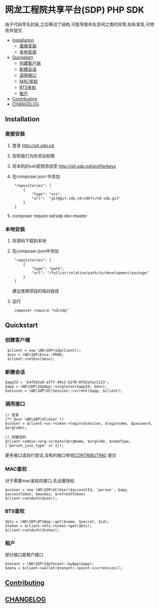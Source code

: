 # 网龙工程院共享平台(SDP) PHP SDK

由于代码早先封装,之后移动了结构,可能导致命名空间之类的异常,如有发现,可修改并提交.

- [Installation](#installation)
  - [直接安装](#直接安装)
  - [本地安装](#本地安装)
- [Quickstart](#quickstart)
  - [创建客户端](#创建客户端)
  - [新建会话](#新建会话)
  - [调用接口](#调用接口)
  - [MAC鉴权](#mac鉴权)
  - [BTS鉴权](#bts鉴权)
  - [租户](#租户)
- [Contributing](#contributing)
- [CHANGELOG](#changelog)

## Installation
### 直接安装
1. 登录 http://git.sdp.nd
2. 告知我们为你添加权限
3. 将本机的ssh密钥添加至 http://git.sdp.nd/profile/keys
4. 在composer.json 中添加

        "repositories": [
            {
                "type": "vcs",
                "url":  "git@git.sdp.nd:ndkfc/nd-sdp.git"
            }
        ]

5. composer require nd/sdp dev-master

### 本地安装
1. 将源码下载到本地
2. 在composer.json中添加

        "repositories": [
            {
                "type": "path",
                "url": "/full/or/relative/path/to/development/package"
            }
        ]

    建议使用项目的相对路径

3. 运行
        
        composer require "nd/sdp"

## Quickstart
### 创建客户端

     $client = new \ND\SDP\SdpClient();
     $env = \ND\SDP\Envs::PROD;
     $client->setEnv($env);

### 新建会话

    $appId = 'b4fb92a0-af7f-49c2-b270-8f62afac1133';
    $app = \ND\SDP\SdpApp::singleton($appId, $env);
    $session = \ND\SDP\UC\Session::current($app, $client);

### 调用接口

    // 登录
    /** @var \ND\SDP\UC\User */
    $ucUser = $client->uc->token->login($session, $loginname, $password, $orgCode);

    // 创建组织
    $client->admin->org->create($orgName, $orgCode, $nodeType, ['person_join_type' => 1]);

更多接口请自行尝试,没有的接口参阅[CONTRIBUTING](CONTRIBUTING.md) 提交

### MAC鉴权
对于需要mac鉴权的接口,先设置授权

    $ucUser = new \ND\SDP\UC\User($accountId, 'person', $app, $accessToken, $macKey, $refreshToken)
    $client->setAuth($user);

### BTS鉴权

    $bts = \ND\SDP\BTSApp::get($name, $secret, $id);
    $token = $client->bts->token->get($bts);
    $client->setAuth($token);

### 租户
部分接口是租户接口

    $tenant = \ND\SDP\SdpTenant::byApp($app);
    $data = $client->wallet($tenant)->point->currencies();

## [Contributing](#CONTRIBUTING.md)

## [CHANGELOG](CHANGELOG.md)